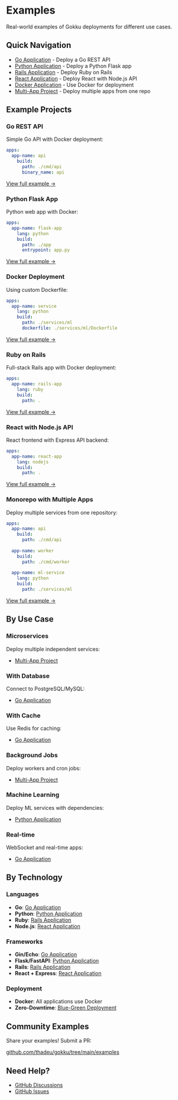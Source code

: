 # Examples

Real-world examples of Gokku deployments for different use cases.

## Quick Navigation

- [Go Application](/examples/go-app) - Deploy a Go REST API
- [Python Application](/examples/python-app) - Deploy a Python Flask app
- [Rails Application](/examples/rails-app) - Deploy Ruby on Rails
- [React Application](/examples/react-app) - Deploy React with Node.js API
- [Docker Application](/examples/docker-app) - Use Docker for deployment
- [Multi-App Project](/examples/multi-app) - Deploy multiple apps from one repo

## Example Projects

### Go REST API

Simple Go API with Docker deployment:

```yaml
apps:
  app-name: api
    build:
      path: ./cmd/api
      binary_name: api
```

[View full example →](/examples/go-app)

### Python Flask App

Python web app with Docker:

```yaml
apps:
  app-name: flask-app
    lang: python
    build:
      path: ./app
      entrypoint: app.py
```

[View full example →](/examples/python-app)

### Docker Deployment

Using custom Dockerfile:

```yaml
apps:
  app-name: service
    lang: python
    build:
      path: ./services/ml
      dockerfile: ./services/ml/Dockerfile
```

[View full example →](/examples/docker-app)

### Ruby on Rails

Full-stack Rails app with Docker deployment:

```yaml
apps:
  app-name: rails-app
    lang: ruby
    build:
      path: .
```

[View full example →](/examples/rails-app)

### React with Node.js API

React frontend with Express API backend:

```yaml
apps:
  app-name: react-app
    lang: nodejs
    build:
      path: .
```

[View full example →](/examples/react-app)

### Monorepo with Multiple Apps

Deploy multiple services from one repository:

```yaml
apps:
  app-name: api
    build:
      path: ./cmd/api
  
  app-name: worker
    build:
      path: ./cmd/worker
  
  app-name: ml-service
    lang: python
    build:
      path: ./services/ml
```

[View full example →](/examples/multi-app)

## By Use Case

### Microservices

Deploy multiple independent services:
- [Multi-App Project](/examples/multi-app)

### With Database

Connect to PostgreSQL/MySQL:
- [Go Application](/examples/go-app#with-database)

### With Cache

Use Redis for caching:
- [Go Application](/examples/go-app#with-redis)

### Background Jobs

Deploy workers and cron jobs:
- [Multi-App Project](/examples/multi-app#background-workers)

### Machine Learning

Deploy ML services with dependencies:
- [Python Application](/examples/python-app#machine-learning)

### Real-time

WebSocket and real-time apps:
- [Go Application](/examples/go-app#websockets)


## By Technology

### Languages

- **Go**: [Go Application](/examples/go-app)
- **Python**: [Python Application](/examples/python-app)
- **Ruby**: [Rails Application](/examples/rails-app)
- **Node.js**: [React Application](/examples/react-app)

### Frameworks

- **Gin/Echo**: [Go Application](/examples/go-app)
- **Flask/FastAPI**: [Python Application](/examples/python-app)
- **Rails**: [Rails Application](/examples/rails-app)
- **React + Express**: [React Application](/examples/react-app)

### Deployment

- **Docker**: All applications use Docker
- **Zero-Downtime**: [Blue-Green Deployment](/guide/blue-green-deployment)

## Community Examples

Share your examples! Submit a PR:

[github.com/thadeu/gokku/tree/main/examples](https://github.com/thadeu/gokku/tree/main/examples)

## Need Help?

- [GitHub Discussions](https://github.com/thadeu/gokku/discussions)
- [GitHub Issues](https://github.com/thadeu/gokku/issues)

